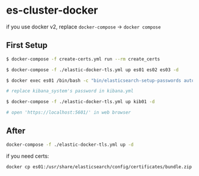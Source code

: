 # es-cluster-docker

if you use docker v2, replace `docker-compose` -> `docker compose`

## First Setup

```bash
$ docker-compose -f create-certs.yml run --rm create_certs

$ docker-compose -f ./elastic-docker-tls.yml up es01 es02 es03 -d

$ docker exec es01 /bin/bash -c "bin/elasticsearch-setup-passwords auto --batch --url https://es01:9200"

# replace kibana_system's password in kibana.yml

$ docker-compose -f ./elastic-docker-tls.yml up kib01 -d

# open 'https://localhost:5601/' in web browser
```

## After

```bash
docker-compose -f ./elastic-docker-tls.yml up -d
```

if you need certs:

```bash
docker cp es01:/usr/share/elasticsearch/config/certificates/bundle.zip .
```
